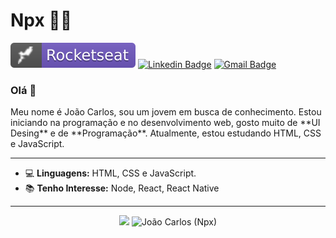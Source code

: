 # Npx 🐱‍👤

[![Rocketseat](https://raw.githubusercontent.com/angelicaalbuquerque/proffy_nlw02-rocketseat/44316f4053e622f7b97093b7d8bff08b10ded308/.github/rocket.svg)](https://app.rocketseat.com.br/me/npx)
[![Linkedin Badge](https://img.shields.io/badge/-LinkedIn-blue?style=flat-square&logo=Linkedin&logoColor=white&link=https://www.linkedin.com/in/jo%C3%A3o-carlos-andrade-da-silva-23997a1b0/)](https://www.linkedin.com/in/jo%C3%A3o-carlos-andrade-da-silva-23997a1b0/)
[![Gmail Badge](https://img.shields.io/badge/-Gmail-c14438?style=flat-square&logo=Gmail&logoColor=white&link=mailto:contatonpx@gmail.com)](mailto:contatonpx@gmail.com)

<h3 > Olá 👋 </h3>
Meu nome é João Carlos, sou um jovem em busca de conhecimento.
Estou iniciando na programação e no desenvolvimento web, gosto muito de **UI Desing** e de **Programação**.
Atualmente, estou estudando HTML, CSS e JavaScript.

---

- 💻 **Linguagens:** HTML, CSS e JavaScript.
- 📚 **Tenho Interesse:** Node, React, React Native

---

<p align="center">
  <img width="400px" src="https://github-readme-stats.vercel.app/api/top-langs/?username=npx08&hide=html&layout=compact" />
  <img width="405px" src="https://github-readme-stats.vercel.app/api?username=npx08&show_icons=true" alt="João Carlos (Npx)" />
</p>
